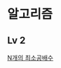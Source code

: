 # 알고리즘

## Lv 2
[N개의 최소공배수](https://velog.io/@soshin0112/%ED%94%84%EB%A1%9C%EA%B7%B8%EB%9E%98%EB%A8%B8%EC%8A%A4-Lv2-N%EA%B0%9C%EC%9D%98-%EC%B5%9C%EC%86%8C%EA%B3%B5%EB%B0%B0%EC%88%98-JS-%EC%9E%91%EC%84%B1%EC%A4%91)
